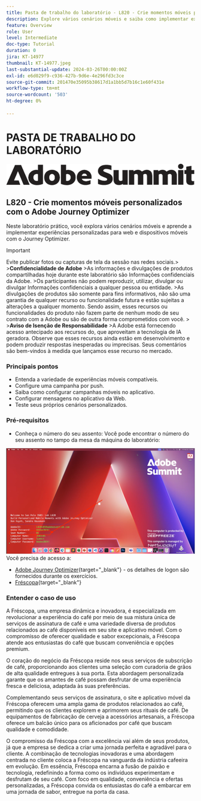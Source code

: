 ```yaml
---
title: Pasta de trabalho do laboratório - L820 - Crie momentos móveis personalizados com o Adobe Journey Optimizer
description: Explore vários cenários móveis e saiba como implementar experiências personalizadas para web e dispositivos móveis com o Journey Optimizer.
feature: Overview
role: User
level: Intermediate
doc-type: Tutorial
duration: 0
jira: KT-14977
thumbnail: KT-14977.jpeg
last-substantial-update: 2024-03-26T00:00:00Z
exl-id: e6d029f9-c936-427b-9d6e-4e296fd3c3ce
source-git-commit: 201470e35095b38617d1a1bb5d7b16c1e60f431e
workflow-type: tm+mt
source-wordcount: '503'
ht-degree: 0%

---
```


# PASTA DE TRABALHO DO LABORATÓRIO

![Adobe Summit - texto alternativo](/help/summit-labs/summit-lab-2024/l820-lab-workbook/assets/adobe-summit.png "Adobe Summit")

## L820 - Crie momentos móveis personalizados com o Adobe Journey Optimizer

Neste laboratório prático, você explora vários cenários móveis e aprende a implementar experiências personalizadas para web e dispositivos móveis com o Journey Optimizer.


>[!IMPORTANT]
>
>Evite publicar fotos ou capturas de tela da sessão nas redes sociais.
>&#x200B;><br>
>&#x200B;>**Confidencialidade de Adobe**
>&#x200B;>As informações e divulgações de produtos compartilhadas hoje durante este laboratório são Informações confidenciais da Adobe.
>&#x200B;>Os participantes não podem reproduzir, utilizar, divulgar ou divulgar Informações confidenciais a qualquer pessoa ou entidade.
>&#x200B;>As divulgações de produtos são somente para fins informativos, não são uma garantia de qualquer recurso ou funcionalidade futura e estão sujeitas a alterações a qualquer momento. Sendo assim, esses recursos ou funcionalidades do produto não fazem parte de nenhum modo de seu contrato com a Adobe ou são de outra forma comprometidos com você.
>&#x200B;><br>
>&#x200B;>**Aviso de Isenção de Responsabilidade**
>&#x200B;>A Adobe está fornecendo acesso antecipado aos recursos do, que aproveitam a tecnologia de IA geradora. Observe que esses recursos ainda estão em desenvolvimento e podem produzir respostas inesperadas ou imprecisas. Seus comentários são bem-vindos à medida que lançamos esse recurso no mercado.


### Principais pontos

* Entenda a variedade de experiências móveis compatíveis.
* Configure uma campanha por push.
* Saiba como configurar campanhas móveis no aplicativo.
* Configurar mensagens no aplicativo da Web.
* Teste seus próprios cenários personalizados.

### Pré-requisitos

* Conheça o número do seu assento: Você pode encontrar o número do seu assento no tampo da mesa da máquina do laboratório:

![Número de vagas](/help/summit-labs/summit-lab-2024/l820-lab-workbook/assets/locate-seat-number.png)
Você precisa de acesso a:

* [Adobe Journey Optimizer](https://experience.adobe.com/#/@techmarketingdemos/sname:summit-ajo-lab/journey-optimizer/home){target="_blank"} - os detalhes de logon são fornecidos durante os exercícios.
* [Fréscopa](https://dsn.adobe.com/p/adobe-summit-2024?token=eyJhbGciOiJIUzI1NiIsInR5cCI6IkpXVCJ9.eyJpZCI6ImFub255bW91cyIsImVtYWlsIjoiYW5vbnltb3VzQGFkb2JlLmNvbSIsImlzc3VlciI6InNoYXJlZC1saW5rIiwiYXJnb24iOnsiYWNjZXNzIjoicmVhZC1wcm9qZWN0IiwicHJvamVjdElkIjoiYWRvYmUtc3VtbWl0LTIwMjQifSwiaWF0IjoxNzEwNTI0MTIwLCJleHAiOjE3MTIzMzg1MjB9.q2uGVst6HjJw8SCWl-3pViNzepkdGnNCvGqZnbbkTsY){target="_blank"}


### Entender o caso de uso

A Fréscopa, uma empresa dinâmica e inovadora, é especializada em revolucionar a experiência do café por meio de sua mistura única de serviços de assinatura de café e uma variedade diversa de produtos relacionados ao café disponíveis em seu site e aplicativo móvel. Com o compromisso de oferecer qualidade e sabor excepcionais, a Fréscopa atende aos entusiastas do café que buscam conveniência e opções premium.

O coração do negócio da Fréscopa reside nos seus serviços de subscrição de café, proporcionando aos clientes uma seleção com curadoria de grãos de alta qualidade entregues à sua porta. Esta abordagem personalizada garante que os amantes de café possam desfrutar de uma experiência fresca e deliciosa, adaptada às suas preferências.

Complementando seus serviços de assinatura, o site e aplicativo móvel da Fréscopa oferecem uma ampla gama de produtos relacionados ao café, permitindo que os clientes explorem e aprimorem seus rituais de café. De equipamentos de fabricação de cerveja a acessórios artesanais, a Fréscopa oferece um balcão único para os aficionados por café que buscam qualidade e comodidade.

O compromisso da Fréscopa com a excelência vai além de seus produtos, já que a empresa se dedica a criar uma jornada perfeita e agradável para o cliente. A combinação de tecnologias inovadoras e uma abordagem centrada no cliente coloca a Fréscopa na vanguarda da indústria cafeeira em evolução. Em essência, Fréscopa encarna a fusão de paixão e tecnologia, redefinindo a forma como os indivíduos experimentam e desfrutam de seu café. Com foco em qualidade, conveniência e ofertas personalizadas, a Fréscopa convida os entusiastas do café a embarcar em uma jornada de sabor, entregue na porta da casa.

